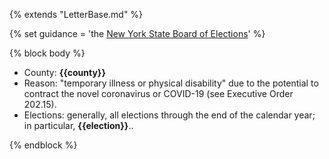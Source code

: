 {% extends "LetterBase.md" %}

{% set guidance = 'the [New York State Board of Elections](https://www.elections.ny.gov/votingabsentee.html)' %}

{% block body %}
- County: **{{county}}**
- Reason: "temporary illness or physical disability" due to the potential to contract the novel coronavirus or COVID-19 (see Executive Order 202.15).
- Elections: generally, all elections through the end of the calendar year; in particular, **{{election}}**..

{% endblock %}

